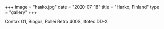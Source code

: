 +++
image = "hanko.jpg"
date = "2020-07-18"
title = "Hanko, Finland"
type = "gallery"
+++

Contax G1, Biogon, Rollei Retro 400S, Ilfotec DD-X